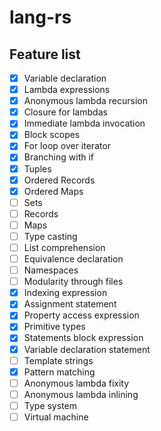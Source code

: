 # lang-rs

## Feature list

- [x] Variable declaration
- [x] Lambda expressions
- [x] Anonymous lambda recursion
- [x] Closure for lambdas
- [x] Immediate lambda invocation
- [x] Block scopes
- [x] For loop over iterator
- [x] Branching with if
- [x] Tuples
- [x] Ordered Records
- [x] Ordered Maps
- [ ] Sets
- [ ] Records
- [ ] Maps
- [ ] Type casting
- [ ] List comprehension
- [ ] Equivalence declaration
- [ ] Namespaces
- [ ] Modularity through files
- [x] Indexing expression
- [x] Assignment statement
- [x] Property access expression
- [x] Primitive types
- [x] Statements block expression
- [x] Variable declaration statement
- [ ] Template strings
- [x] Pattern matching
- [ ] Anonymous lambda fixity
- [ ] Anonymous lambda inlining
- [ ] Type system
- [ ] Virtual machine